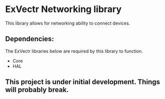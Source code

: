 # ExVectr Networking library
This library allows for networking ability to connect devices.
## Dependencies:
The ExVectr libraries below are required by this library to function.
- Core 
- HAL
## **This project is under initial development. Things will probably break.**